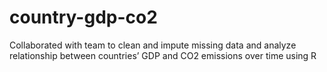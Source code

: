 # country-gdp-co2
Collaborated with team to clean and impute missing data and analyze relationship between countries’ GDP and CO2 emissions over time using R
